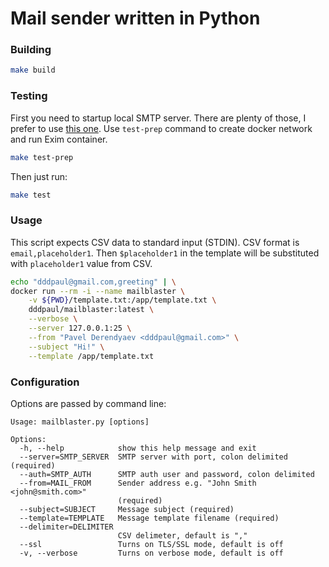 # Mail sender written in Python

### Building

```bash
make build
```

### Testing

First you need to startup local SMTP server. There are plenty of those, I prefer to use [this one](https://github.com/dddpaul/docker-exim-sender). Use `test-prep` command to create docker network and run Exim container.

```bash
make test-prep
```

Then just run:

```bash
make test
```

### Usage

This script expects CSV data to standard input (STDIN). CSV format is `email,placeholder1`. 
Then `$placeholder1` in the template will be substituted with `placeholder1` value from CSV.

```bash
echo "dddpaul@gmail.com,greeting" | \
docker run --rm -i --name mailblaster \
    -v ${PWD}/template.txt:/app/template.txt \
    dddpaul/mailblaster:latest \
	--verbose \
	--server 127.0.0.1:25 \
	--from "Pavel Derendyaev <dddpaul@gmail.com>" \
	--subject "Hi!" \
	--template /app/template.txt
```

### Configuration

Options are passed by command line:

```
Usage: mailblaster.py [options]

Options:
  -h, --help            show this help message and exit
  --server=SMTP_SERVER  SMTP server with port, colon delimited (required)
  --auth=SMTP_AUTH      SMTP auth user and password, colon delimited
  --from=MAIL_FROM      Sender address e.g. "John Smith <john@smith.com>"
                        (required)
  --subject=SUBJECT     Message subject (required)
  --template=TEMPLATE   Message template filename (required)
  --delimiter=DELIMITER
                        CSV delimeter, default is ","
  --ssl                 Turns on TLS/SSL mode, default is off
  -v, --verbose         Turns on verbose mode, default is off
```
